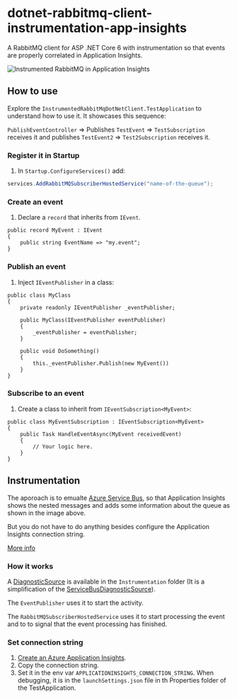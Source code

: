 # dotnet-rabbitmq-client-instrumentation-app-insights
A RabbitMQ client for ASP .NET Core 6 with instrumentation so that events are properly correlated in Application Insights.

![Instrumented RabbitMQ in Application Insights](https://i.imgur.com/yhpa2DR.png)

## How to use
Explore the `InstrumentedRabbitMqDotNetClient.TestApplication` to understand how to use it. It showcases this sequence:

`PublishEventController` => Publishes `TestEvent` => `TestSubscription` receives it and publishes `TestEvent2` => `Test2Subscription` receives it.

### Register it in Startup
1. In `Startup.ConfigureServices()` add:
```csharp
services.AddRabbitMQSubscriberHostedService("name-of-the-queue");
```

### Create an event
1. Declare a `record` that inherits from `IEvent`.
```
public record MyEvent : IEvent
{
    public string EventName => "my.event";
}
```
### Publish an event
1. Inject `IEventPublisher` in a class:
```
public class MyClass
{
    private readonly IEventPublisher _eventPublisher;

    public MyClass(IEventPublisher eventPublisher)
    {
        _eventPublisher = eventPublisher;
    }

    public void DoSomething()
    {
        this._eventPublisher.Publish(new MyEvent())
    }
}
```

### Subscribe to an event
1. Create a class to inherit from `IEventSubscription<MyEvent>`:
```
public class MyEventSubscription : IEventSubscription<MyEvent>
{
    public Task HandleEventAsync(MyEvent receivedEvent)
    {
        // Your logic here.
    }
}
```

## Instrumentation
The aporoach is to emualte [Azure Service Bus](https://github.com/Azure/azure-sdk-for-net/tree/main/sdk/servicebus/Microsoft.Azure.ServiceBus/src), so that Application Insights shows the nested messages and adds some information about the queue as shown in the image above.

But you do not have to do anything besides configure the Application Insights connection string.

[More info](https://docs.microsoft.com/en-us/azure/azure-monitor/app/custom-operations-tracking)

### How it works
A [DiagnosticSource](https://github.com/dotnet/runtime/blob/main/src/libraries/System.Diagnostics.DiagnosticSource/src/DiagnosticSourceUsersGuide.md) is available in the `Instrumentation` folder (It is a simplification of the [ServiceBusDiagnosticSource](https://github.com/Azure/azure-sdk-for-net/blob/main/sdk/servicebus/Microsoft.Azure.ServiceBus/src/ServiceBusDiagnosticsSource.cs)).

The `EventPublisher` uses it to start the activity.

The `RabbitMQSubscriberHostedService` uses it to start processing the event and to to signal that the event processing has finished.

### Set connection string
1. [Create an Azure Application Insights](https://docs.microsoft.com/en-us/azure/azure-monitor/app/create-new-resource).
2. Copy the connection string.
3. Set it in the env var `APPLICATIONINSIGHTS_CONNECTION_STRING`. When debugging, it is in the `launchSettings.json` file in th Properties folder of the TestApplication.